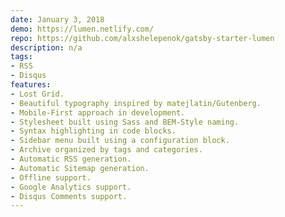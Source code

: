 ```yaml
---
date: January 3, 2018
demo: https://lumen.netlify.com/
repo: https://github.com/alxshelepenok/gatsby-starter-lumen
description: n/a
tags:
- RSS
- Disqus
features:
- Lost Grid.
- Beautiful typography inspired by matejlatin/Gutenberg.
- Mobile-First approach in development.
- Stylesheet built using Sass and BEM-Style naming.
- Syntax highlighting in code blocks.
- Sidebar menu built using a configuration block.
- Archive organized by tags and categories.
- Automatic RSS generation.
- Automatic Sitemap generation.
- Offline support.
- Google Analytics support.
- Disqus Comments support.
---
```

